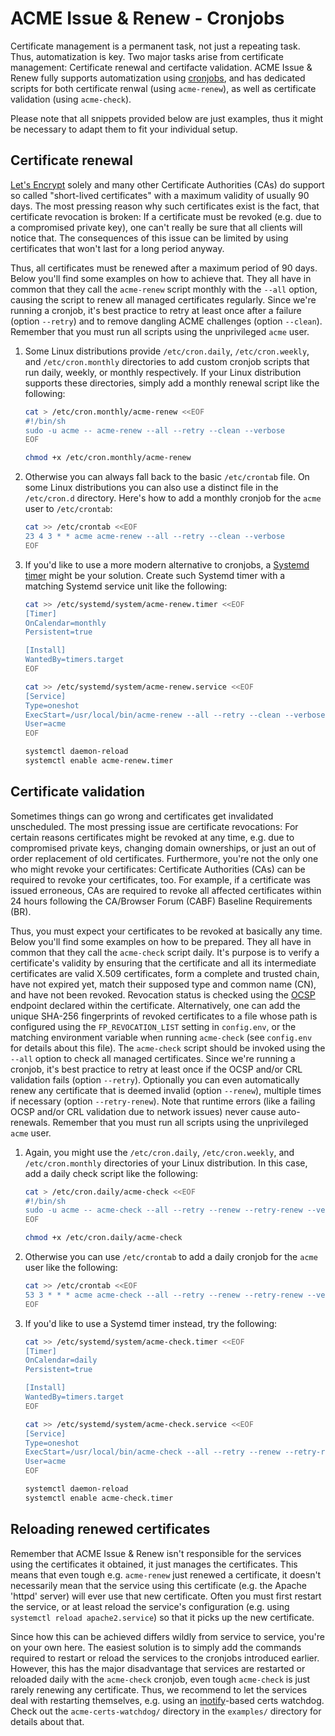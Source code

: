 ACME Issue & Renew - Cronjobs
=============================

Certificate management is a permanent task, not just a repeating task. Thus, automatization is key. Two major tasks arise from certificate management: Certificate renewal and certifacte validation. ACME Issue & Renew fully supports automatization using [cronjobs](https://en.wikipedia.org/wiki/Cron), and has dedicated scripts for both certificate renwal (using `acme-renew`), as well as certificate validation (using `acme-check`).

Please note that all snippets provided below are just examples, thus it might be necessary to adapt them to fit your individual setup.

Certificate renewal
-------------------

[Let's Encrypt](https://letsencrypt.org/) solely and many other Certificate Authorities (CAs) do support so called "short-lived certificates" with a maximum validity of usually 90 days. The most pressing reason why such certificates exist is the fact, that certificate revocation is broken: If a certificate must be revoked (e.g. due to a compromised private key), one can't really be sure that all clients will notice that. The consequences of this issue can be limited by using certificates that won't last for a long period anyway.

Thus, all certificates must be renewed after a maximum period of 90 days. Below you'll find some examples on how to achieve that. They all have in common that they call the `acme-renew` script monthly with the `--all` option, causing the script to renew all managed certificates regularly. Since we're running a cronjob, it's best practice to retry at least once after a failure (option `--retry`) and to remove dangling ACME challenges (option `--clean`). Remember that you must run all scripts using the unprivileged `acme` user.

1. Some Linux distributions provide `/etc/cron.daily`, `/etc/cron.weekly`, and `/etc/cron.monthly` directories to add custom cronjob scripts that run daily, weekly, or monthly respectively. If your Linux distribution supports these directories, simply add a monthly renewal script like the following:
    ```sh
    cat > /etc/cron.monthly/acme-renew <<EOF
    #!/bin/sh
    sudo -u acme -- acme-renew --all --retry --clean --verbose
    EOF
    
    chmod +x /etc/cron.monthly/acme-renew
    ```

2. Otherwise you can always fall back to the basic `/etc/crontab` file. On some Linux distributions you can also use a distinct file in the `/etc/cron.d` directory. Here's how to add a monthly cronjob for the `acme` user to `/etc/crontab`:
    ```sh
    cat >> /etc/crontab <<EOF
    23 4 3 * * acme acme-renew --all --retry --clean --verbose
    EOF
    ```

3. If you'd like to use a more modern alternative to cronjobs, a [Systemd timer](https://www.freedesktop.org/software/systemd/man/latest/systemd.timer.html) might be your solution. Create such Systemd timer with a matching Systemd service unit like the following:
    ```sh
    cat >> /etc/systemd/system/acme-renew.timer <<EOF
    [Timer]
    OnCalendar=monthly
    Persistent=true
    
    [Install]
    WantedBy=timers.target
    EOF
    
    cat >> /etc/systemd/system/acme-renew.service <<EOF
    [Service]
    Type=oneshot
    ExecStart=/usr/local/bin/acme-renew --all --retry --clean --verbose
    User=acme
    EOF
    
    systemctl daemon-reload
    systemctl enable acme-renew.timer
    ```

Certificate validation
----------------------

Sometimes things can go wrong and certificates get invalidated unscheduled. The most pressing issue are certificate revocations: For certain reasons certificates might be revoked at any time, e.g. due to compromised private keys, changing domain ownerships, or just an out of order replacement of old certificates. Furthermore, you're not the only one who might revoke your certificates: Certificate Authorities (CAs) can be required to revoke your certificates, too. For example, if a certificate was issued erroneous, CAs are required to revoke all affected certificates within 24 hours following the CA/Browser Forum (CABF) Baseline Requirements (BR).

Thus, you must expect your certificates to be revoked at basically any time. Below you'll find some examples on how to be prepared. They all have in common that they call the `acme-check` script daily. It's purpose is to verify a certificate's validity by ensuring that the certificate and all its intermediate certificates are valid X.509 certificates, form a complete and trusted chain, have not expired yet, match their supposed type and common name (CN), and have not been revoked. Revocation status is checked using the [OCSP](https://en.wikipedia.org/wiki/Online_Certificate_Status_Protocol) endpoint declared within the certificate. Alternatively, one can add the unique SHA-256 fingerprints of revoked certificates to a file whose path is configured using the `FP_REVOCATION_LIST` setting in `config.env`, or the matching environment variable when running `acme-check` (see `config.env` for details about this file). The `acme-check` script should be invoked using the `--all` option to check all managed certificates. Since we're running a cronjob, it's best practice to retry at least once if the OCSP and/or CRL validation fails (option `--retry`). Optionally you can even automatically renew any certificate that is deemed invalid (option `--renew`), multiple times if necessary (option `--retry-renew`). Note that runtime errors (like a failing OCSP and/or CRL validation due to network issues) never cause auto-renewals. Remember that you must run all scripts using the unprivileged `acme` user.

1. Again, you might use the `/etc/cron.daily`, `/etc/cron.weekly`, and `/etc/cron.monthly` directories of your Linux distribution. In this case, add a daily check script like the following:
    ```sh
    cat > /etc/cron.daily/acme-check <<EOF
    #!/bin/sh
    sudo -u acme -- acme-check --all --retry --renew --retry-renew --verbose
    EOF
    
    chmod +x /etc/cron.daily/acme-check
    ```

2. Otherwise you can use `/etc/crontab` to add a daily cronjob for the `acme` user like the following:
    ```sh
    cat >> /etc/crontab <<EOF
    53 3 * * * acme acme-check --all --retry --renew --retry-renew --verbose
    EOF
    ```

3. If you'd like to use a Systemd timer instead, try the following:
    ```sh
    cat >> /etc/systemd/system/acme-check.timer <<EOF
    [Timer]
    OnCalendar=daily
    Persistent=true
    
    [Install]
    WantedBy=timers.target
    EOF
    
    cat >> /etc/systemd/system/acme-check.service <<EOF
    [Service]
    Type=oneshot
    ExecStart=/usr/local/bin/acme-check --all --retry --renew --retry-renew --verbose
    User=acme
    EOF
    
    systemctl daemon-reload
    systemctl enable acme-check.timer
    ```


Reloading renewed certificates
------------------------------

Remember that ACME Issue & Renew isn't responsible for the services using the certificates it obtained, it just manages the certificates. This means that even tough e.g. `acme-renew` just renewed a certificate, it doesn't necessarily mean that the service using this certificate (e.g. the Apache 'httpd' server) will ever use that new certificate. Often you must first restart the service, or at least reload the service's configuration (e.g. using `systemctl reload apache2.service`) so that it picks up the new certificate.

Since how this can be achieved differs wildly from service to service, you're on your own here. The easiest solution is to simply add the commands required to restart or reload the services to the cronjobs introduced earlier. However, this has the major disadvantage that services are restarted or reloaded daily with the `acme-check` cronjob, even tough `acme-check` is just rarely renewing any certificate. Thus, we recommend to let the services deal with restarting themselves, e.g. using an [inotify](https://en.wikipedia.org/wiki/Inotify)-based certs watchdog. Check out the `acme-certs-watchdog/` directory in the `examples/` directory for details about that.

